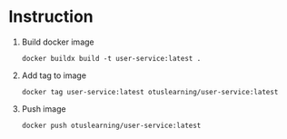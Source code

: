 # Instruction
1. Build docker image
    ```shell
    docker buildx build -t user-service:latest .
    ```
2. Add tag to image
    ```shell
    docker tag user-service:latest otuslearning/user-service:latest
    ```
3. Push image
    ```shell
    docker push otuslearning/user-service:latest
    ```